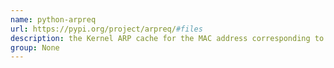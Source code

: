 ```yaml
---
name: python-arpreq
url: https://pypi.org/project/arpreq/#files
description: the Kernel ARP cache for the MAC address corresponding to IP address. URL : https://pypi.org/project/arpreq/#files Groups : None
group: None
---
```

